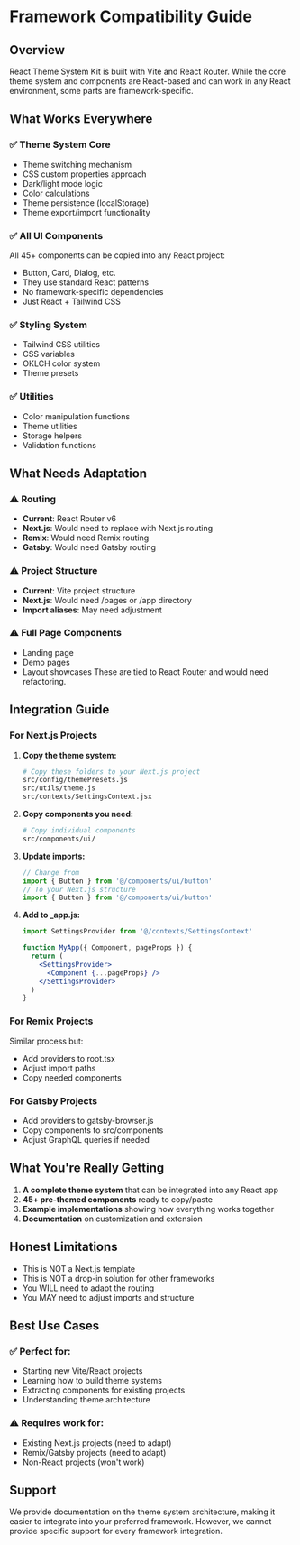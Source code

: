 # Framework Compatibility Guide

## Overview

React Theme System Kit is built with Vite and React Router. While the core theme system and components are React-based and can work in any React environment, some parts are framework-specific.

## What Works Everywhere

### ✅ Theme System Core
- Theme switching mechanism
- CSS custom properties approach  
- Dark/light mode logic
- Color calculations
- Theme persistence (localStorage)
- Theme export/import functionality

### ✅ All UI Components
All 45+ components can be copied into any React project:
- Button, Card, Dialog, etc.
- They use standard React patterns
- No framework-specific dependencies
- Just React + Tailwind CSS

### ✅ Styling System
- Tailwind CSS utilities
- CSS variables
- OKLCH color system
- Theme presets

### ✅ Utilities
- Color manipulation functions
- Theme utilities
- Storage helpers
- Validation functions

## What Needs Adaptation

### ⚠️ Routing
- **Current**: React Router v6
- **Next.js**: Would need to replace with Next.js routing
- **Remix**: Would need Remix routing
- **Gatsby**: Would need Gatsby routing

### ⚠️ Project Structure
- **Current**: Vite project structure
- **Next.js**: Would need /pages or /app directory
- **Import aliases**: May need adjustment

### ⚠️ Full Page Components
- Landing page
- Demo pages
- Layout showcases
These are tied to React Router and would need refactoring.

## Integration Guide

### For Next.js Projects

1. **Copy the theme system:**
   ```bash
   # Copy these folders to your Next.js project
   src/config/themePresets.js
   src/utils/theme.js
   src/contexts/SettingsContext.jsx
   ```

2. **Copy components you need:**
   ```bash
   # Copy individual components
   src/components/ui/
   ```

3. **Update imports:**
   ```js
   // Change from
   import { Button } from '@/components/ui/button'
   // To your Next.js structure
   import { Button } from '@/components/ui/button'
   ```

4. **Add to _app.js:**
   ```jsx
   import SettingsProvider from '@/contexts/SettingsContext'
   
   function MyApp({ Component, pageProps }) {
     return (
       <SettingsProvider>
         <Component {...pageProps} />
       </SettingsProvider>
     )
   }
   ```

### For Remix Projects

Similar process but:
- Add providers to root.tsx
- Adjust import paths
- Copy needed components

### For Gatsby Projects

- Add providers to gatsby-browser.js
- Copy components to src/components
- Adjust GraphQL queries if needed

## What You're Really Getting

1. **A complete theme system** that can be integrated into any React app
2. **45+ pre-themed components** ready to copy/paste
3. **Example implementations** showing how everything works together
4. **Documentation** on customization and extension

## Honest Limitations

- This is NOT a Next.js template
- This is NOT a drop-in solution for other frameworks
- You WILL need to adapt the routing
- You MAY need to adjust imports and structure

## Best Use Cases

### ✅ Perfect for:
- Starting new Vite/React projects
- Learning how to build theme systems
- Extracting components for existing projects
- Understanding theme architecture

### ⚠️ Requires work for:
- Existing Next.js projects (need to adapt)
- Remix/Gatsby projects (need to adapt)
- Non-React projects (won't work)

## Support

We provide documentation on the theme system architecture, making it easier to integrate into your preferred framework. However, we cannot provide specific support for every framework integration.